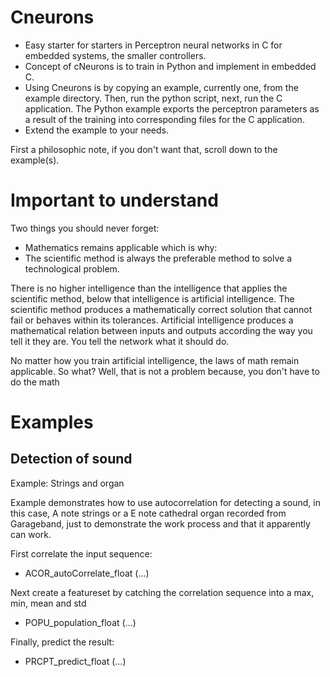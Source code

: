 

# Cneurons

- Easy starter for starters in Perceptron neural networks in C for embedded systems, the smaller controllers.
- Concept of cNeurons is to train in Python and implement in embedded C.
- Using Cneurons is by copying an example, currently one, from the example directory. Then, run the python script, next, run the C application. The Python example exports the perceptron parameters as a result of the training into corresponding files for the C application.
- Extend the example to your needs.

First a philosophic note, if you don't want that, scroll down to the example(s).

# Important to understand

Two things you should never forget:

- Mathematics remains applicable which is why:
- The scientific method is always the preferable method to solve a technological problem.


There is no higher intelligence than the intelligence that applies the scientific method, below that intelligence is artificial intelligence. The scientific method produces a mathematically correct solution that cannot fail or behaves within its tolerances. Artificial intelligence produces a mathematical relation between inputs and outputs according the way you tell it they are. You tell the network what it should do.


No matter how you train artificial intelligence, the laws of math remain applicable. So what? Well, that is not a problem because, you don't have to do the math 

# Examples
## Detection of sound

Example: Strings and organ

Example demonstrates how to use autocorrelation for detecting a sound, in this case, A note strings or a E note cathedral organ recorded from Garageband, just to demonstrate the work process and that it apparently can work.

First correlate the input sequence:
- ACOR_autoCorrelate_float (...)

Next create a featureset by catching the correlation sequence into a max, min, mean and std
- POPU_population_float (...)

Finally, predict the result:
- PRCPT_predict_float (...)
